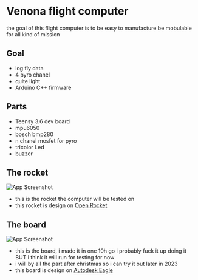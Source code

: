 # Venona flight computer
the goal of this flight computer is to be easy to manufacture be mobulable for all kind of mission 

## Goal

- log fly data
- 4 pyro chanel
- quite light
- Arduino C++ firmware

## Parts
- Teensy 3.6 dev board
- mpu6050
- bosch bmp280
- n chanel mosfet for pyro
- tricolor Led
- buzzer

## The rocket

![App Screenshot](https://cdn.discordapp.com/attachments/936282025588064273/1051940479257804910/Capture_decran_2022-12-12_201503.png)

- this is the rocket the computer will be tested on 
- this rocket is design on [Open Rocket](https://openrocket.info/)

## The board

![App Screenshot](https://i.ibb.co/tp0zj7c/Venona-V1-0-0.png)

- this is the board, i made it in one 10h go i probably fuck it up doing it BUT i think it will run for testing for now
- i will by all the part after christmas so i can try it out later in 2023
- this board is design on [Autodesk Eagle](http://eagle.autodesk.com/)





